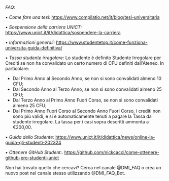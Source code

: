 *FAQ:*

• *Come fare una tesi:*
https://www.compilatio.net/it/blog/tesi-universitaria

• *Sospensione della carriera UNICT:*
https://www.unict.it/it/didattica/sospendere-la-carriera

• *Informazioni generali:*
https://www.studentetop.it/come-funziona-universita-guida-definitiva/

• *Tassa studente irregolare:*
Lo studente è definito Studente Irregolare per Crediti se non ha convalidato un certo numero di CFU definiti dall'Ateneo. 
In particolare:
  - Dal Primo Anno al Secondo Anno, se non si sono convalidati almeno 10 CFU;
  - Dal Secondo Anno al Terzo Anno, se non si sono convalidati almeno 25 CFU;
  - Dal Terzo Anno al Primo Anno Fuori Corso, se non si sono convalidati almeno 25 CFU;
  - Dal Primo Anno Fuori Corso al Secondo Anno Fuori Corso, i crediti non sono più validi, e si è automaticamente tenuti a pagare la Tassa da studente irregolare.
La tassa per i casi sopra descritti ammonta a €200,00.

• *Guida dello Studente:*
https://www.unict.it/it/didattica/news/online-la-guida-gli-studenti-202324

• *Ottenere GitHub Student:*. 
https://github.com/nickcacci/come-ottenere-github-pro-studenti-unict

Non hai trovato quello che cercavi? Cerca nel canale @DMI_FAQ o crea un nuovo post nel canale stesso utilizzando @DMI_FAQ_Bot.
 